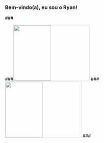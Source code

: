 ### Bem-vindo(a), eu sou o Ryan!
###<div>
    ###<img height="180em" style="width: 49%; border: 1px solid #D7D5D6;" src="https://github-readme-stats.vercel.app/api?username=Ryan-Matheus13&show_icons=true&theme=dracula&include_all_commits=true&count_private=true"/>
    ###<img height="180em" style="width: 49%; border: 1px solid #D7D5D6;" src="https://github-readme-stats.vercel.app/api/top-langs/?username=Ryan-Matheus13&layout=compact&langs_count=7&theme=dracula"/>
###</div>
